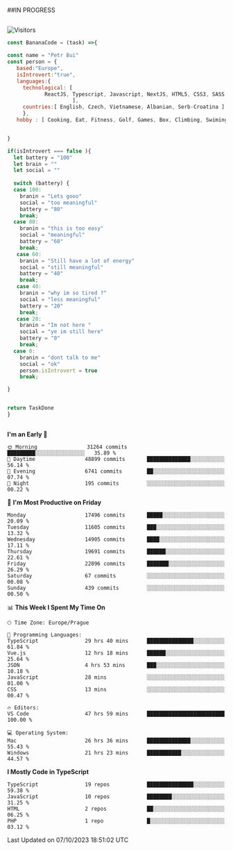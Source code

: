 ##IN PROGRESS
##
![Visitors](https://komarev.com/ghpvc/?username=petrbui&style=for-the-badge&label=Visitors+👀)
```Javascript
const BananaCode = (task) =>{

const name = "Petr Bui"
const person = {
   based:"Europe",
   isIntrovert:"true",
   languages:{
     technological: [ 
            ReactJS, Typescript, Javascript, NextJS, HTML5, CSS3, SASS, Redux, Node, Storybook, Styled-Component
                     ],
     countries:[ English, Czech, Vietnamese, Albanian, Serb-Croatina ]
     },
   hobby : [ Cooking, Eat, Fitness, Golf, Games, Box, Climbing, Swiming],


}

if(isIntrovert === false ){
  let battery = "100"
  let brain = ""
  let social = ""
  
  switch (battery) {
  case 100:
    branin = "Lets gooo"
    social = "too meaningful"
    battery = "80"
    break;
  case 80:
    branin = "this is too easy"
    social = "meaningful"
    battery = "60"
    break;
   case 60:
    branin = "Still have a lot of energy"
    social = "still meaningful"
    battery = "40"
    break;
   case 40:
    branin = "why im so tired ?"
    social = "less meaningful"
    battery = "20"
    break;
   case 20:
    branin = "Im not here "
    social = "ye im still here"
    battery = "0"
    break;
  case 0:
    branin = "dont talk to me"
    social = "ok"
    person.isIntrovert = true
    break;

}


return TaskDone
}
```



##
<!--
[![My GitHub stats](https://github-readme-stats.vercel.app/api?username=petrbui&theme=github_dark)](https://github.com/anuraghazra/github-readme-stats)

[![My wakatime stats](https://github-readme-stats.vercel.app/api/wakatime?username=petrbui&theme=github_dark)](https://github.com/anuraghazra/github-readme-stats)
-->
<!--START_SECTION:waka-->
**I'm an Early 🐤** 

```text
🌞 Morning                31264 commits       █████████░░░░░░░░░░░░░░░░   35.89 % 
🌆 Daytime                48899 commits       ██████████████░░░░░░░░░░░   56.14 % 
🌃 Evening                6741 commits        ██░░░░░░░░░░░░░░░░░░░░░░░   07.74 % 
🌙 Night                  195 commits         ░░░░░░░░░░░░░░░░░░░░░░░░░   00.22 % 
```
📅 **I'm Most Productive on Friday** 

```text
Monday                   17496 commits       █████░░░░░░░░░░░░░░░░░░░░   20.09 % 
Tuesday                  11605 commits       ███░░░░░░░░░░░░░░░░░░░░░░   13.32 % 
Wednesday                14905 commits       ████░░░░░░░░░░░░░░░░░░░░░   17.11 % 
Thursday                 19691 commits       ██████░░░░░░░░░░░░░░░░░░░   22.61 % 
Friday                   22896 commits       ███████░░░░░░░░░░░░░░░░░░   26.29 % 
Saturday                 67 commits          ░░░░░░░░░░░░░░░░░░░░░░░░░   00.08 % 
Sunday                   439 commits         ░░░░░░░░░░░░░░░░░░░░░░░░░   00.50 % 
```


📊 **This Week I Spent My Time On** 

```text
🕑︎ Time Zone: Europe/Prague

💬 Programming Languages: 
TypeScript               29 hrs 40 mins      ███████████████░░░░░░░░░░   61.84 % 
Vue.js                   12 hrs 18 mins      ██████░░░░░░░░░░░░░░░░░░░   25.64 % 
JSON                     4 hrs 53 mins       ███░░░░░░░░░░░░░░░░░░░░░░   10.18 % 
JavaScript               28 mins             ░░░░░░░░░░░░░░░░░░░░░░░░░   01.00 % 
CSS                      13 mins             ░░░░░░░░░░░░░░░░░░░░░░░░░   00.47 % 

🔥 Editors: 
VS Code                  47 hrs 59 mins      █████████████████████████   100.00 % 

💻 Operating System: 
Mac                      26 hrs 36 mins      ██████████████░░░░░░░░░░░   55.43 % 
Windows                  21 hrs 23 mins      ███████████░░░░░░░░░░░░░░   44.57 % 
```

**I Mostly Code in TypeScript** 

```text
TypeScript               19 repos            ███████████████░░░░░░░░░░   59.38 % 
JavaScript               10 repos            ████████░░░░░░░░░░░░░░░░░   31.25 % 
HTML                     2 repos             ██░░░░░░░░░░░░░░░░░░░░░░░   06.25 % 
PHP                      1 repo              █░░░░░░░░░░░░░░░░░░░░░░░░   03.12 % 
```




 Last Updated on 07/10/2023 18:51:02 UTC
<!--END_SECTION:waka-->
